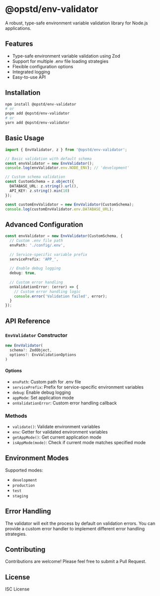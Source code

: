 # @opstd/env-validator

A robust, type-safe environment variable validation library for Node.js applications.

## Features

- Type-safe environment variable validation using Zod
- Support for multiple .env file loading strategies
- Flexible configuration options
- Integrated logging
- Easy-to-use API

## Installation

```bash
npm install @opstd/env-validator
# or
pnpm add @opstd/env-validator
# or
yarn add @opstd/env-validator
```

## Basic Usage

```typescript
import { EnvValidator, z } from '@opstd/env-validator';

// Basic validation with default schema
const envValidator = new EnvValidator();
console.log(envValidator.env.NODE_ENV); // 'development'

// Custom schema validation
const CustomSchema = z.object({
  DATABASE_URL: z.string().url(),
  API_KEY: z.string().min(10)
});

const customEnvValidator = new EnvValidator(CustomSchema);
console.log(customEnvValidator.env.DATABASE_URL);
```

## Advanced Configuration

```typescript
const envValidator = new EnvValidator(CustomSchema, {
  // Custom .env file path
  envPath: './config/.env',
  
  // Service-specific variable prefix
  servicePrefix: 'APP_',
  
  // Enable debug logging
  debug: true,
  
  // Custom error handling
  onValidationError: (error) => {
    // Custom error handling logic
    console.error('Validation failed', error);
  }
});
```

## API Reference

### `EnvValidator` Constructor

```typescript
new EnvValidator(
  schema?: ZodObject, 
  options?: EnvValidationOptions
)
```

#### Options

- `envPath`: Custom path for .env file
- `servicePrefix`: Prefix for service-specific environment variables
- `debug`: Enable debug logging
- `appMode`: Set application mode
- `onValidationError`: Custom error handling callback

### Methods

- `validate()`: Validate environment variables
- `env`: Getter for validated environment variables
- `getAppMode()`: Get current application mode
- `isAppMode(mode)`: Check if current mode matches specified mode

## Environment Modes

Supported modes:
- `development`
- `production`
- `test`
- `staging`

## Error Handling

The validator will exit the process by default on validation errors. You can provide a custom error handler to implement different error handling strategies.

## Contributing

Contributions are welcome! Please feel free to submit a Pull Request.

## License

ISC License